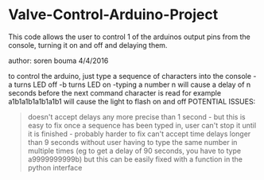 # Valve-Control-Arduino-Project

 This code allows the user to control 1 of the arduinos output pins from the console, turning it on and off
 and delaying them.
 
 author: soren bouma 4/4/2016
 
 to control the arduino, just type a sequence of characters into the console
 -a turns LED off
 -b turns LED on
 -typing a number n will cause a delay of n seconds before the next command character is read
 for example a1b1a1b1a1b1a1b1 will cause the light to flash on and off
 POTENTIAL ISSUES:
 >doesn't accept delays any more precise than 1 second - but this is easy to fix
 >once a sequence has been typed in, user can't stop it until it is finished - probably harder to fix
 >can't accept time delays longer than 9 seconds without user having to type the same number in multiple times
 (eg to get a delay of 90 seconds, you have to type a9999999999b) but this can be easily 
 fixed with a function in the python interface
